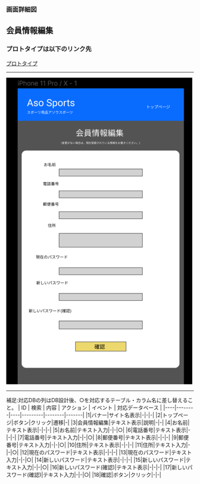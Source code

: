 ### 画面詳細図
## 会員情報編集
### プロトタイプは以下のリンク先
[プロトタイプ](https://www.figma.com/file/36DPETfL3dwzP5NjNW1WZQ/Untitled)
*****
<img src="img/kaiinn-hennshu.png" width="500">

*****

補足:対応DBの列はDB設計後、○を対応するテーブル・カラム名に差し替えること。
| ID | 検索 | 内容 | アクション | イベント | 対応データベース |
|----|--------|----|---------|--------|-------|
|1|バナー|サイト名表示|-|-|-|
|2|トップページ|ボタン|クリック|遷移|-|
|3|会員情報編集|テキスト表示|説明|-|-|
|4|お名前|テキスト表示|-|-|-|
|5|お名前|テキスト入力|-|-|○|
|6|電話番号|テキスト表示|-|-|-|
|7|電話番号|テキスト入力|-|-|○|
|8|郵便番号|テキスト表示|-|-|-|
|9|郵便番号|テキスト入力|-|-|○|
|10|住所|テキスト表示|-|-|-|
|11|住所|テキスト入力|-|-|○|
|12|現在のパスワード|テキスト表示|-|-|-|
|13|現在のパスワード|テキスト入力|-|-|○|
|14|新しいパスワード|テキスト表示|-|-|-|
|15|新しいパスワード|テキスト入力|-|-|○|
|16|新しいパスワード(確認)|テキスト表示|-|-|-|
|17|新しいパスワード(確認)|テキスト入力|-|-|○|
|18|確認|ボタン|クリック|-|-|
